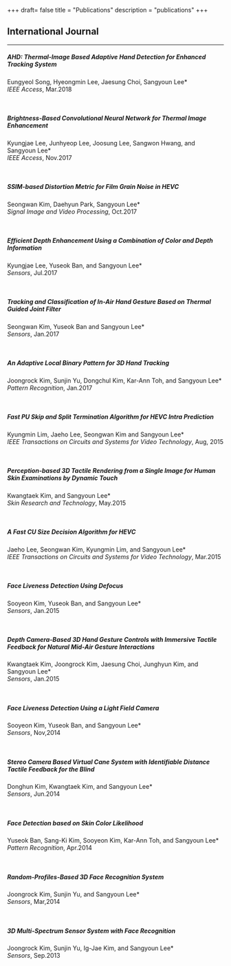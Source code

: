 +++
draft= false
title = "Publications"
description = "publications"
+++

## International Journal
------
##### AHD: Thermal-Image Based Adaptive Hand Detection for Enhanced Tracking System
Eungyeol Song, Hyeongmin Lee, Jaesung Choi, Sangyoun Lee*  
*IEEE Access*, Mar.2018

</br>

##### Brightness-Based Convolutional Neural Network for Thermal Image Enhancement
Kyungjae Lee, Junhyeop Lee, Joosung Lee, Sangwon Hwang, and Sangyoun Lee*  
*IEEE Access*, Nov.2017

</br>

##### SSIM-based Distortion Metric for Film Grain Noise in HEVC
Seongwan Kim, Daehyun Park, Sangyoun Lee*  
*Signal Image and Video Processing*, Oct.2017

</br>

##### Efficient Depth Enhancement Using a Combination of Color and Depth Information
Kyungjae Lee, Yuseok Ban, and Sangyoun Lee*  
*Sensors*, Jul.2017

</br>

##### Tracking and Classification of In-Air Hand Gesture Based on Thermal Guided Joint Filter
Seongwan Kim, Yuseok Ban and Sangyoun Lee*  
*Sensors*, Jan.2017

</br>

##### An Adaptive Local Binary Pattern for 3D Hand Tracking
Joongrock Kim, Sunjin Yu, Dongchul Kim, Kar-Ann Toh, and Sangyoun Lee*  
*Pattern Recognition*, Jan.2017

</br>

##### Fast PU Skip and Split Termination Algorithm for HEVC Intra Prediction
Kyungmin Lim, Jaeho Lee, Seongwan Kim and Sangyoun Lee*  
*IEEE Transactions on Circuits and Systems for Video Technology*, Aug, 2015

</br>

##### Perception-based 3D Tactile Rendering from a Single Image for Human Skin Examinations by Dynamic Touch
Kwangtaek Kim, and Sangyoun Lee*  
*Skin Research and Technology*, May.2015

</br>

##### A Fast CU Size Decision Algorithm for HEVC
Jaeho Lee, Seongwan Kim, Kyungmin Lim, and Sangyoun Lee*  
*IEEE Transactions on Circuits and Systems for Video Technology*, Mar.2015

</br>

##### Face Liveness Detection Using Defocus
Sooyeon Kim, Yuseok Ban, and Sangyoun Lee*  
*Sensors*, Jan.2015

</br>

##### Depth Camera-Based 3D Hand Gesture Controls with Immersive Tactile Feedback for Natural Mid-Air Gesture Interactions
Kwangtaek Kim, Joongrock Kim, Jaesung Choi, Junghyun Kim, and Sangyoun Lee*  
*Sensors*, Jan.2015

</br>

##### Face Liveness Detection Using a Light Field Camera
Sooyeon Kim, Yuseok Ban, and Sangyoun Lee*  
*Sensors*, Nov,2014

</br>

##### Stereo Camera Based Virtual Cane System with Identifiable Distance Tactile Feedback for the Blind
Donghun Kim, Kwangtaek Kim, and Sangyoun Lee*  
*Sensors*, Jun.2014

</br>

##### Face Detection based on Skin Color Likelihood
Yuseok Ban, Sang-Ki Kim, Sooyeon Kim, Kar-Ann Toh, and Sangyoun Lee*  
*Pattern Recognition*, Apr.2014

</br>

##### Random-Profiles-Based 3D Face Recognition System
Joongrock Kim, Sunjin Yu, and Sangyoun Lee*  
*Sensors*, Mar,2014

</br>

##### 3D Multi-Spectrum Sensor System with Face Recognition
Joongrock Kim, Sunjin Yu, Ig-Jae Kim, and Sangyoun Lee*  
*Sensors*, Sep.2013